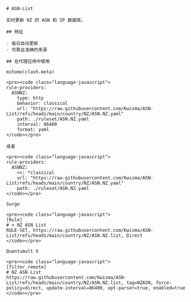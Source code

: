 
    # ASN-List
    
    实时更新 NZ 的 ASN 和 IP 数据库。
    
    ## 特征
    
    - 每日自动更新
    - 可靠且准确的来源
    
    ## 在代理应用中使用
    
    mihomo(clash.meta)
   
    <pre><code class="language-javascript">
    rule-providers:
      ASNNZ:
        type: http
        behavior: classical
        url: "https://raw.githubusercontent.com/Kwisma/ASN-List/refs/heads/main/country/NZ/ASN.NZ.yaml"
        path: ./ruleset/ASN.NZ.yaml
        interval: 86400
        format: yaml
    </code></pre>

    或者

    <pre><code class="language-javascript">
    rule-providers:
      ASNNZ:
        <<: *classical
        url: "https://raw.githubusercontent.com/Kwisma/ASN-List/refs/heads/main/country/NZ/ASN.NZ.yaml"
        path: ./ruleset/ASN.NZ.yaml
    </code></pre>
    
    Surge
    
    <pre><code class="language-javascript">
    [Rule]
    # > NZ ASN List
    RULE-SET, https://raw.githubusercontent.com/Kwisma/ASN-List/refs/heads/main/country/NZ/ASN.NZ.list, Direct
    </code></pre>
    
    Quantumult X
    
    <pre><code class="language-javascript">
    [filter_remote]
    # NZ ASN List
    https://raw.githubusercontent.com/Kwisma/ASN-List/refs/heads/main/country/NZ/ASN.NZ.list, tag=NZASN, force-policy=direct, update-interval=86400, opt-parser=true, enabled=true
    </code></pre>
    